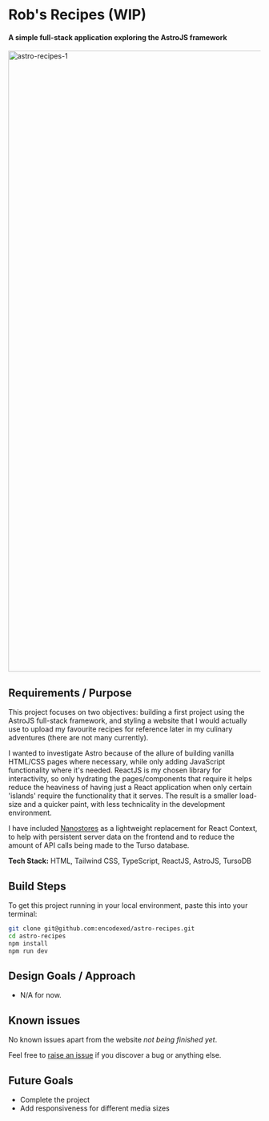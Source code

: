 # Rob's Recipes (WIP)

#### A simple full-stack application exploring the AstroJS framework

<img width="1240" alt="astro-recipes-1" src="https://github.com/encodexed/astro-recipes/assets/107448691/696f62b9-e300-4654-b50f-f26e66b669f6">

## Requirements / Purpose

This project focuses on two objectives: building a first project using the AstroJS full-stack framework, and styling a website that I would actually use to upload my favourite recipes for reference later in my culinary adventures (there are not many currently).

I wanted to investigate Astro because of the allure of building vanilla HTML/CSS pages where necessary, while only adding JavaScript functionality where it's needed. ReactJS is my chosen library for interactivity, so only hydrating the pages/components that require it helps reduce the heaviness of having just a React application when only certain 'islands' require the functionality that it serves. The result is a smaller load-size and a quicker paint, with less technicality in the development environment.

I have included [Nanostores](https://www.npmjs.com/package/nanostores) as a lightweight replacement for React Context, to help with persistent server data on the frontend and to reduce the amount of API calls being made to the Turso database.

**Tech Stack:** HTML, Tailwind CSS, TypeScript, ReactJS, AstroJS, TursoDB

## Build Steps

To get this project running in your local environment, paste this into your terminal:

```bash
git clone git@github.com:encodexed/astro-recipes.git
cd astro-recipes
npm install
npm run dev
```

## Design Goals / Approach

- N/A for now.

## Known issues

No known issues apart from the website _not being finished yet_.

Feel free to [raise an issue]('https://github.com/encodexed/astro-recipes/issues') if you discover a bug or anything else.

## Future Goals

- Complete the project
- Add responsiveness for different media sizes
